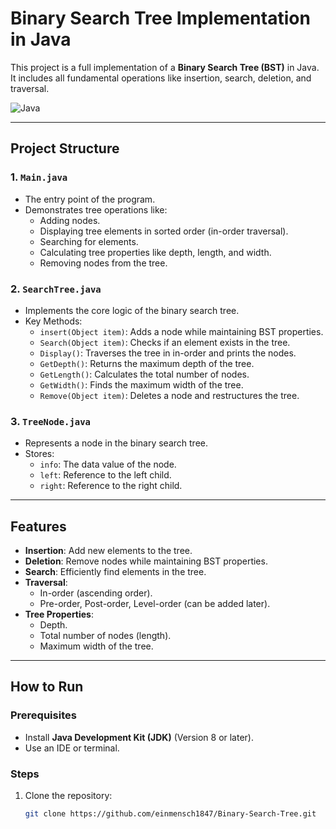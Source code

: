 # Binary Search Tree Implementation in Java

This project is a full implementation of a **Binary Search Tree (BST)** in Java. It includes all fundamental operations like insertion, search, deletion, and traversal.

![Java](https://img.shields.io/badge/java-%23ED8B00.svg?style=for-the-badge&logo=openjdk&logoColor=white) 

---

## Project Structure

### 1. `Main.java`
- The entry point of the program.
- Demonstrates tree operations like:
  - Adding nodes.
  - Displaying tree elements in sorted order (in-order traversal).
  - Searching for elements.
  - Calculating tree properties like depth, length, and width.
  - Removing nodes from the tree.

### 2. `SearchTree.java`
- Implements the core logic of the binary search tree.
- Key Methods:
  - `insert(Object item)`: Adds a node while maintaining BST properties.
  - `Search(Object item)`: Checks if an element exists in the tree.
  - `Display()`: Traverses the tree in in-order and prints the nodes.
  - `GetDepth()`: Returns the maximum depth of the tree.
  - `GetLength()`: Calculates the total number of nodes.
  - `GetWidth()`: Finds the maximum width of the tree.
  - `Remove(Object item)`: Deletes a node and restructures the tree.

### 3. `TreeNode.java`
- Represents a node in the binary search tree.
- Stores:
  - `info`: The data value of the node.
  - `left`: Reference to the left child.
  - `right`: Reference to the right child.

---

## Features

- **Insertion**: Add new elements to the tree.
- **Deletion**: Remove nodes while maintaining BST properties.
- **Search**: Efficiently find elements in the tree.
- **Traversal**:
  - In-order (ascending order).
  - Pre-order, Post-order, Level-order (can be added later).
- **Tree Properties**:
  - Depth.
  - Total number of nodes (length).
  - Maximum width of the tree.

---

## How to Run

### Prerequisites
- Install **Java Development Kit (JDK)** (Version 8 or later).
- Use an IDE or terminal.

### Steps
1. Clone the repository:
   ```bash
   git clone https://github.com/einmensch1847/Binary-Search-Tree.git

